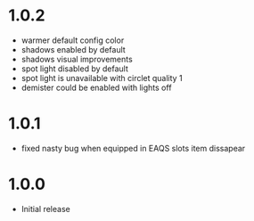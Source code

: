 # 1.0.2
* warmer default config color
* shadows enabled by default
* shadows visual improvements
* spot light disabled by default
* spot light is unavailable with circlet quality 1
* demister could be enabled with lights off

# 1.0.1
* fixed nasty bug when equipped in EAQS slots item dissapear

# 1.0.0
* Initial release